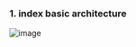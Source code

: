 ### 1. index basic architecture
![image](https://github.com/khkwon01/mysqltune/assets/8789421/153e554d-e90b-470a-a19a-cc86d73dc6b1)
